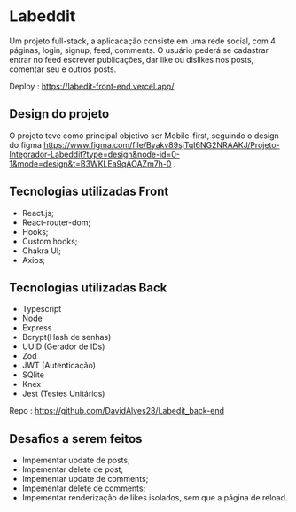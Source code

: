 # Labeddit

 Um projeto full-stack, a aplicacação consiste em uma rede social, com 4 páginas, login, signup, feed, comments. O usuário pederá se cadastrar entrar no feed escrever publicações, dar like ou dislikes nos posts, comentar seu e outros posts. 

Deploy :  https://labedit-front-end.vercel.app/
 
 ## Design do projeto
 O projeto teve como principal objetivo ser Mobile-first, seguindo o design do figma https://www.figma.com/file/Byakv89sjTqI6NG2NRAAKJ/Projeto-Integrador-Labeddit?type=design&node-id=0-1&mode=design&t=B3WKLEa9qAOAZm7h-0 . 

## Tecnologias utilizadas Front
- React.js;
- React-router-dom;
- Hooks;
- Custom hooks;
- Chakra UI;
- Axios;
 

 ## Tecnologias utilizadas Back
 - Typescript
 - Node 
 - Express
 - Bcrypt(Hash de senhas)
 - UUID (Gerador de IDs)
 - Zod 
 - JWT (Autenticação)
 - SQlite
 - Knex 
 - Jest (Testes Unitários)

 Repo :  https://github.com/DavidAlves28/Labedit_back-end

 ## Desafios a serem feitos 
 - Impementar update de posts;
 - Impementar delete de post;
 - Impementar update de comments;
 - Impementar delete de comments;
 - Impementar  renderização de likes isolados, sem que a página de reload.
